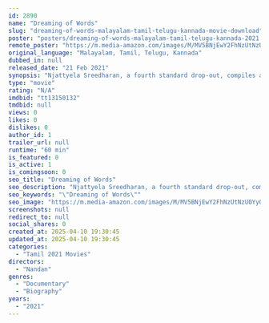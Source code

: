 ```yaml
---
id: 2890
name: "Dreaming of Words"
slug: "dreaming-of-words-malayalam-tamil-telugu-kannada-movie-download"
poster: "posters/dreaming-of-words-malayalam-tamil-telugu-kannada-2021.jpg"
remote_poster: "https://m.media-amazon.com/images/M/MV5BNjEwY2FhNzUtNzU0Yy00Y2FmLTliYTktY2MzYjVjNjRhMzliXkEyXkFqcGdeQXVyNjU1NDQ1OTk@._V1_SX300.jpg"
original_language: "Malayalam, Tamil, Telugu, Kannada"
dubbed_in: null
released_date: "21 Feb 2021"
synopsis: "Njattyela Sreedharan, a fourth standard drop-out, compiles a dictionary connecting four major Dravidian languages. Travelling across four states and doing extensive research, he spent twenty five years making the multilingual dict..."
type: "movie"
rating: "N/A"
imdbid: "tt13150132"
tmdbid: null
views: 0
likes: 0
dislikes: 0
author_id: 1
trailer_url: null
runtime: "60 min"
is_featured: 0
is_active: 1
is_comingsoon: 0
seo_title: "Dreaming of Words"
seo_description: "Njattyela Sreedharan, a fourth standard drop-out, compiles a dictionary connecting four major Dravidian languages. Travelling across four states and doing extensive research, he spent twenty five years making the multilingual dict..."
seo_keywords: "\"Dreaming of Words\""
seo_image: "https://m.media-amazon.com/images/M/MV5BNjEwY2FhNzUtNzU0Yy00Y2FmLTliYTktY2MzYjVjNjRhMzliXkEyXkFqcGdeQXVyNjU1NDQ1OTk@._V1_SX300.jpg"
screenshots: null
redirect_to: null
social_shares: 0
created_at: 2025-04-10 19:30:45
updated_at: 2025-04-10 19:30:45
categories:
  - "Tamil 2021 Movies"
directors:
  - "Nandan"
genres:
  - "Documentary"
  - "Biography"
years:
  - "2021"
---
```

